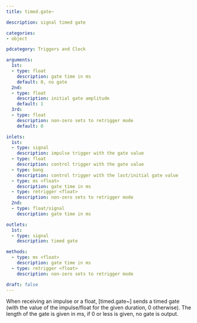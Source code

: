 ```yaml
---
title: timed.gate~

description: signal timed gate

categories:
- object

pdcategory: Triggers and Clock

arguments:
  1st:
  - type: float
    description: gate time in ms
    default: 0, no gate
  2nd:
  - type: float
    description: initial gate amplitude
    default: 1
  3rd:
  - type: float
    description: non-zero sets to retrigger mode
    default: 0

inlets:
  1st:
  - type: signal
    description: impulse trigger with the gate value
  - type: float
    description: control trigger with the gate value
  - type: bang
    description: control trigger with the last/initial gate value
  - type: ms <float>
    description: gate time in ms
  - type: retrigger <float>
    description: non-zero sets to retrigger mode
  2nd:
  - type: float/signal
    description: gate time in ms

outlets:
  1st:
  - type: signal
    description: timed gate

methods:
  - type: ms <float>
    description: gate time in ms
  - type: retrigger <float>
    description: non-zero sets to retrigger mode

draft: false
---
```


When receiving an impulse or a float, [timed.gate~] sends a timed gate (with the value of the impulse/float for the given duration, 0 otherwise). The length of the gate is given in ms, if 0 or less is given, no gate is output.